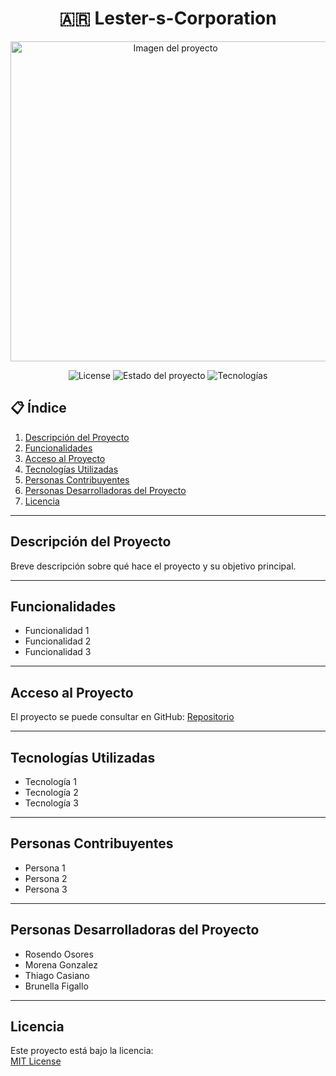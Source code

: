 <!-- Título centrado con bandera -->
<h1 align="center">🇦🇷 Lester-s-Corporation</h1>

<!-- Imagen de portada centrada -->
<p align="center">
  <img src="https://github.com/user-attachments/assets/f397a83c-dc22-4e43-8d2c-a5a1cdca7b34" width="512" height="512" alt="Imagen del proyecto" />
</p>

<!-- Badges centrados -->
<p align="center">
  <img src="https://img.shields.io/badge/License-MIT-green" alt="License" />
  <img src="https://img.shields.io/badge/Estado-Activo-brightgreen" alt="Estado del proyecto" />
  <img src="https://img.shields.io/badge/Tecnologias-Varias-blue" alt="Tecnologías" />
</p>

<!-- Índice -->
## 📋 Índice
1. [Descripción del Proyecto](#descripción-del-proyecto)  
2. [Funcionalidades](#funcionalidades)  
3. [Acceso al Proyecto](#acceso-al-proyecto)  
4. [Tecnologías Utilizadas](#tecnologías-utilizadas)  
5. [Personas Contribuyentes](#personas-contribuyentes)  
6. [Personas Desarrolladoras del Proyecto](#personas-desarrolladoras-del-proyecto)  
7. [Licencia](#licencia)  

---

## Descripción del Proyecto
Breve descripción sobre qué hace el proyecto y su objetivo principal.

---

## Funcionalidades
- Funcionalidad 1  
- Funcionalidad 2  
- Funcionalidad 3  

---

## Acceso al Proyecto
El proyecto se puede consultar en GitHub: [Repositorio](https://github.com/daoldev)

---

## Tecnologías Utilizadas
- Tecnología 1  
- Tecnología 2  
- Tecnología 3  

---

## Personas Contribuyentes
- Persona 1  
- Persona 2  
- Persona 3  

---

## Personas Desarrolladoras del Proyecto
- Rosendo Osores  
- Morena Gonzalez  
- Thiago Casiano  
- Brunella Figallo  

---

## Licencia
Este proyecto está bajo la licencia:  
[MIT License](LICENSE)


